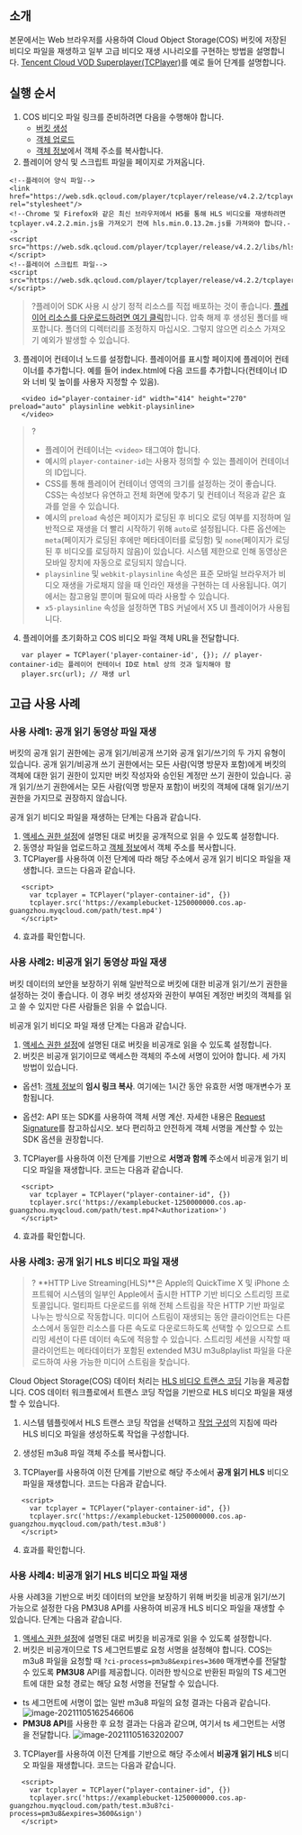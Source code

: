 ## 소개

본문에서는 Web 브라우저를 사용하여 Cloud Object Storage(COS) 버킷에 저장된 비디오 파일을 재생하고 일부 고급 비디오 재생 시나리오를 구현하는 방법을 설명합니다. [Tencent Cloud VOD Superplayer(TCPlayer)](https://intl.cloud.tencent.com/document/product/266/33977)를 예로 들어 단계를 설명합니다.

## 실행 순서

1. COS 비디오 파일 링크를 준비하려면 다음을 수행해야 합니다.
   - [버킷 생성](https://intl.cloud.tencent.com/document/product/436/13309)
   - [객체 업로드](https://intl.cloud.tencent.com/document/product/436/13321)
   - [객체 정보](https://intl.cloud.tencent.com/document/product/436/13326)에서 객체 주소를 복사합니다.
2. 플레이어 양식 및 스크립트 파일을 페이지로 가져옵니다.
```
<!--플레이어 양식 파일-->
<link href="https://web.sdk.qcloud.com/player/tcplayer/release/v4.2.2/tcplayer.min.css" rel="stylesheet"/>
<!--Chrome 및 Firefox와 같은 최신 브라우저에서 H5를 통해 HLS 비디오를 재생하려면 tcplayer.v4.2.2.min.js을 가져오기 전에 hls.min.0.13.2m.js를 가져와야 합니다.-->
<script src="https://web.sdk.qcloud.com/player/tcplayer/release/v4.2.2/libs/hls.min.0.13.2m.js"></script>
<!--플레이어 스크립트 파일-->
<script src="https://web.sdk.qcloud.com/player/tcplayer/release/v4.2.2/tcplayer.v4.2.2.min.js"></script>
```
>?플레이어 SDK 사용 시 상기 정적 리소스를 직접 배포하는 것이 좋습니다. [플레이어 리소스를 다운로드하려면 여기 클릭](https://web.sdk.qcloud.com/player/tcplayer/release/v4.2.2/release.zip)합니다. 압축 해제 후 생성된 폴더를 배포합니다. 폴더의 디렉터리를 조정하지 마십시오. 그렇지 않으면 리소스 가져오기 예외가 발생할 수 있습니다.
>
3. 플레이어 컨테이너 노드를 설정합니다.
플레이어를 표시할 페이지에 플레이어 컨테이너를 추가합니다. 예를 들어 index.html에 다음 코드를 추가합니다(컨테이너 ID와 너비 및 높이를 사용자 지정할 수 있음).
```
   <video id="player-container-id" width="414" height="270" preload="auto" playsinline webkit-playsinline>
   </video>
```
>?
> - 플레이어 컨테이너는 `<video>` 태그여야 합니다.
> - 예시의 `player-container-id`는 사용자 정의할 수 있는 플레이어 컨테이너의 ID입니다.
> - CSS를 통해 플레이어 컨테이너 영역의 크기를 설정하는 것이 좋습니다. CSS는 속성보다 유연하고 전체 화면에 맞추기 및 컨테이너 적응과 같은 효과를 얻을 수 있습니다.
> - 예시의 `preload` 속성은 페이지가 로딩된 후 비디오 로딩 여부를 지정하며 일반적으로 재생을 더 빨리 시작하기 위해 `auto`로 설정됩니다. 다른 옵션에는 `meta`(페이지가 로딩된 후에만 메타데이터를 로딩함) 및 `none`(페이지가 로딩된 후 비디오를 로딩하지 않음)이 있습니다. 시스템 제한으로 인해 동영상은 모바일 장치에 자동으로 로딩되지 않습니다.
> - `playsinline` 및 `webkit-playsinline` 속성은 표준 모바일 브라우저가 비디오 재생을 가로채지 않을 때 인라인 재생을 구현하는 데 사용됩니다. 여기에서는 참고용일 뿐이며 필요에 따라 사용할 수 있습니다.
> - `x5-playsinline` 속성을 설정하면 TBS 커널에서 X5 UI 플레이어가 사용됩니다.
> 
4. 플레이어를 초기화하고 COS 비디오 파일 객체 URL을 전달합니다.
```
   var player = TCPlayer('player-container-id', {}); // player-container-id는 플레이어 컨테이너 ID로 html 상의 것과 일치해야 함
   player.src(url); // 재생 url
```

## 고급 사용 사례

### 사용 사례1: 공개 읽기 동영상 파일 재생

버킷의 공개 읽기 권한에는 공개 읽기/비공개 쓰기와 공개 읽기/쓰기의 두 가지 유형이 있습니다. 공개 읽기/비공개 쓰기 권한에서는 모든 사람(익명 방문자 포함)에게 버킷의 객체에 대한 읽기 권한이 있지만 버킷 작성자와 승인된 계정만 쓰기 권한이 있습니다. 공개 읽기/쓰기 권한에서는 모든 사람(익명 방문자 포함)이 버킷의 객체에 대해 읽기/쓰기 권한을 가지므로 권장하지 않습니다.

공개 읽기 비디오 파일을 재생하는 단계는 다음과 같습니다.
1. [액세스 권한 설정](https://intl.cloud.tencent.com/document/product/436/13315)에 설명된 대로 버킷을 공개적으로 읽을 수 있도록 설정합니다.
2. 동영상 파일을 업로드하고 [객체 정보](https://intl.cloud.tencent.com/document/product/436/13326)에서 객체 주소를 복사합니다.
3. TCPlayer를 사용하여 이전 단계에 따라 해당 주소에서 공개 읽기 비디오 파일을 재생합니다. 코드는 다음과 같습니다.
```
   <script>
     var tcplayer = TCPlayer("player-container-id", {})
     tcplayer.src('https://examplebucket-1250000000.cos.ap-guangzhou.myqcloud.com/path/test.mp4')
   </script>
```
4. 효과를 확인합니다.


### 사용 사례2: 비공개 읽기 동영상 파일 재생

버킷 데이터의 보안을 보장하기 위해 일반적으로 버킷에 대한 비공개 읽기/쓰기 권한을 설정하는 것이 좋습니다. 이 경우 버킷 생성자와 권한이 부여된 계정만 버킷의 객체를 읽고 쓸 수 있지만 다른 사람들은 읽을 수 없습니다.

비공개 읽기 비디오 파일 재생 단계는 다음과 같습니다.
1. [액세스 권한 설정](https://intl.cloud.tencent.com/document/product/436/13315)에 설명된 대로 버킷을 비공개로 읽을 수 있도록 설정합니다.
2. 버킷은 비공개 읽기이므로 액세스한 객체의 주소에 서명이 있어야 합니다. 세 가지 방법이 있습니다.
 - 옵션1: [객체 정보](https://intl.cloud.tencent.com/document/product/436/13326)의 **임시 링크 복사**. 여기에는 1시간 동안 유효한 서명 매개변수가 포함됩니다.

 - 옵션2: API 또는 SDK를 사용하여 객체 서명 계산. 자세한 내용은 [Request Signature](https://intl.cloud.tencent.com/document/product/436/7778)를 참고하십시오.
보다 편리하고 안전하게 객체 서명을 계산할 수 있는 SDK 옵션을 권장합니다.
3. TCPlayer를 사용하여 이전 단계를 기반으로 **서명과 함께** 주소에서 비공개 읽기 비디오 파일을 재생합니다. 코드는 다음과 같습니다.
```
   <script>
     var tcplayer = TCPlayer("player-container-id", {})
     tcplayer.src('https://examplebucket-1250000000.cos.ap-guangzhou.myqcloud.com/path/test.mp4?<Authorization>')
   </script>
```
4. 효과를 확인합니다.


### 사용 사례3: 공개 읽기 HLS 비디오 파일 재생

>? **HTTP Live Streaming(HLS)**은 Apple의 QuickTime X 및 iPhone 소프트웨어 시스템의 일부인 Apple에서 출시한 HTTP 기반 비디오 스트리밍 프로토콜입니다. 멀티파트 다운로드를 위해 전체 스트림을 작은 HTTP 기반 파일로 나누는 방식으로 작동합니다. 미디어 스트림이 재생되는 동안 클라이언트는 다른 소스에서 동일한 리소스를 다른 속도로 다운로드하도록 선택할 수 있으므로 스트리밍 세션이 다른 데이터 속도에 적응할 수 있습니다. 스트리밍 세션을 시작할 때 클라이언트는 메타데이터가 포함된 extended M3U m3u8playlist 파일을 다운로드하여 사용 가능한 미디어 스트림을 찾습니다.
>

Cloud Object Storage(COS) 데이터 처리는 [HLS 비디오 트랜스 코딩](https://intl.cloud.tencent.com/document/product/436/46409) 기능을 제공합니다. COS 데이터 워크플로에서 트랜스 코딩 작업을 기반으로 HLS 비디오 파일을 재생할 수 있습니다.

1. 시스템 템플릿에서 HLS 트랜스 코딩 작업을 선택하고 [작업 구성](https://intl.cloud.tencent.com/document/product/436/46409)의 지침에 따라 HLS 비디오 파일을 생성하도록 작업을 구성합니다.

2. 생성된 m3u8 파일 객체 주소를 복사합니다.

3. TCPlayer를 사용하여 이전 단계를 기반으로 해당 주소에서 **공개 읽기 HLS** 비디오 파일을 재생합니다. 코드는 다음과 같습니다.
```
   <script>
     var tcplayer = TCPlayer("player-container-id", {})
     tcplayer.src('https://examplebucket-1250000000.cos.ap-guangzhou.myqcloud.com/path/test.m3u8')
   </script>
```
4. 효과를 확인합니다.


### 사용 사례4: 비공개 읽기 HLS 비디오 파일 재생

사용 사례3을 기반으로 버킷 데이터의 보안을 보장하기 위해 버킷을 비공개 읽기/쓰기 가능으로 설정한 다음 PM3U8 API를 사용하여 비공개 HLS 비디오 파일을 재생할 수 있습니다. 단계는 다음과 같습니다.
1. [액세스 권한 설정](https://intl.cloud.tencent.com/document/product/436/13315)에 설명된 대로 버킷을 비공개로 읽을 수 있도록 설정합니다.
2. 버킷은 비공개이므로 TS 세그먼트별로 요청 서명을 설정해야 합니다. COS는 m3u8 파일을 요청할 때 `?ci-process=pm3u8&expires=3600` 매개변수를 전달할 수 있도록 **PM3U8** API를 제공합니다. 이러한 방식으로 반환된 파일의 TS 세그먼트에 대한 요청 경로는 해당 요청 서명을 전달할 수 있습니다.
  - ts 세그먼트에 서명이 없는 일반 m3u8 파일의 요청 결과는 다음과 같습니다.
     ![image-20211105162546606](https://qcloudimg.tencent-cloud.cn/raw/6209b43447acb028380ecc9a630b0fa7.png)
  - **PM3U8 API**를 사용한 후 요청 결과는 다음과 같으며, 여기서 ts 세그먼트는 서명을 전달합니다. ![image-20211105163202007](https://qcloudimg.tencent-cloud.cn/raw/d6eff5820f5aad79876c0cd65147ae64.png)
3. TCPlayer를 사용하여 이전 단계를 기반으로 해당 주소에서 **비공개 읽기 HLS** 비디오 파일을 재생합니다. 코드는 다음과 같습니다.
```
   <script>
     var tcplayer = TCPlayer("player-container-id", {})
     tcplayer.src('https://examplebucket-1250000000.cos.ap-guangzhou.myqcloud.com/path/test.m3u8?ci-process=pm3u8&expires=3600&sign')
   </script>
```


